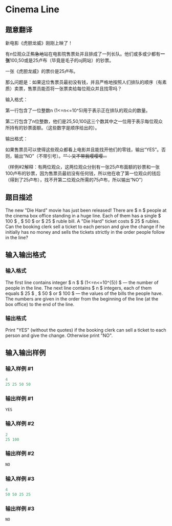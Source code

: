 # Cinema Line

## 题意翻译

新电影《虎胆龙威》刚刚上映了！

有n位观众正~~焦急地~~站在电影院售票处并且排成了一列长队。他们或多或少都有**一张**100,50或是25卢布（毕竟是毛子的oj网站）的钞票。

一张《虎胆龙威》的票价是25卢布。

那么问题是：如果这位售票员最初没有钱，并且严格地按照人们排队的顺序（有素质）卖票，售票员能否将一张票卖给每位观众并且找零吗？

输入格式：

第一行包含了一位整数n (1<=n<=10^5)用于表示正在排队的观众的数量。

第二行包含了n位整数，他们是25,50,100这三个数其中之一位用于表示每位观众所持有的钞票面额。（这些数字是顺序给出的）。

输出格式：

如果售票员可以使得这些观众都看上电影并且能找开他们的零钱，输出“YES”。否则，输出“NO”（不带引号）。~~“”：又不带我嘤嘤嘤...~~

（样例#2解释：有两位观众，这两位观众分别有一张25卢布面额的钞票和一张100卢布的钞票，因为售票员最初没有任何钱，所以他在收了第一位观众的钱后（得到了25卢布），找不开第二位观众所需的75卢布，所以输出“NO”）

## 题目描述

The new "Die Hard" movie has just been released! There are $ n $ people at the cinema box office standing in a huge line. Each of them has a single $ 100 $ , $ 50 $ or $ 25 $ ruble bill. A "Die Hard" ticket costs $ 25 $ rubles. Can the booking clerk sell a ticket to each person and give the change if he initially has no money and sells the tickets strictly in the order people follow in the line?

## 输入输出格式

### 输入格式

The first line contains integer $ n $ $ (1<=n<=10^{5}) $ — the number of people in the line. The next line contains $ n $ integers, each of them equals $ 25 $ , $ 50 $ or $ 100 $ — the values of the bills the people have. The numbers are given in the order from the beginning of the line (at the box office) to the end of the line.

### 输出格式

Print "YES" (without the quotes) if the booking clerk can sell a ticket to each person and give the change. Otherwise print "NO".

## 输入输出样例

### 输入样例 #1

```cpp
4
25 25 50 50

```
### 输出样例 #1

```cpp
YES

```
### 输入样例 #2

```cpp
2
25 100

```
### 输出样例 #2

```cpp
NO

```
### 输入样例 #3

```cpp
4
50 50 25 25

```
### 输出样例 #3

```cpp
NO

```
